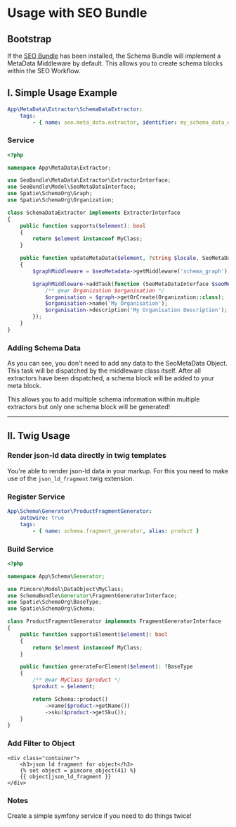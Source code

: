 # Usage with SEO Bundle

## Bootstrap
If the [SEO Bundle](https://github.com/dachcom-digital/pimcore-seo) has been installed, the Schema Bundle will implement a MetaData Middleware by default. 
This allows you to create schema blocks within the SEO Workflow.

## I. Simple Usage Example

```yml
App\MetaData\Extractor\SchemaDataExtractor:
    tags:
        - { name: seo.meta_data.extractor, identifier: my_schema_data_extractor }
```

### Service

```php
<?php

namespace App\MetaData\Extractor;

use SeoBundle\MetaData\Extractor\ExtractorInterface;
use SeoBundle\Model\SeoMetaDataInterface;
use Spatie\SchemaOrg\Graph;
use Spatie\SchemaOrg\Organization;

class SchemaDataExtractor implements ExtractorInterface
{
    public function supports($element): bool
    {
        return $element instanceof MyClass;
    }

    public function updateMetaData($element, ?string $locale, SeoMetaDataInterface $seoMetadata): void
    {
        $graphMiddleware = $seoMetadata->getMiddleware('schema_graph');

        $graphMiddleware->addTask(function (SeoMetaDataInterface $seoMetadata, Graph $graph) {
            /** @var Organization $organisation */
            $organisation = $graph->getOrCreate(Organization::class);
            $organisation->name('My Organisation');
            $organisation->description('My Organisation Description');
        });
    }
}
```

### Adding Schema Data
As you can see, you don't need to add any data to the SeoMetaData Object. This task will be dispatched by the middleware class itself.
After all extractors have been dispatched, a schema block will be added to your meta block.

This allows you to add multiple schema information within multiple extractors but only one schema block will be generated!

***

## II. Twig Usage

### Render json-ld data directly in twig templates
You're able to render json-ld data in your markup. For this you need to make use of the `json_ld_fragment` twig extension.

### Register Service

```yml
App\Schema\Generator\ProductFragmentGenerator:
    autowire: true
    tags:
        - { name: schema.fragment_generator, alias: product }
```

### Build Service

```php
<?php

namespace App\Schema\Generator;

use Pimcore\Model\DataObject\MyClass;
use SchemaBundle\Generator\FragmentGeneratorInterface;
use Spatie\SchemaOrg\BaseType;
use Spatie\SchemaOrg\Schema;

class ProductFragmentGenerator implements FragmentGeneratorInterface
{
    public function supportsElement($element): bool
    {
        return $element instanceof MyClass;
    }

    public function generateForElement($element): ?BaseType
    {
        /** @var MyClass $product */
        $product = $element;

        return Schema::product()
            ->name($product->getName())
            ->sku($product->getSku());
    }
}
```

### Add Filter to Object

```twig
<div class="container">
    <h3>json ld fragment for object</h3>
    {% set object = pimcore_object(41) %}
    {{ object|json_ld_fragment }}
</div>
```

### Notes
Create a simple symfony service if you need to do things twice!